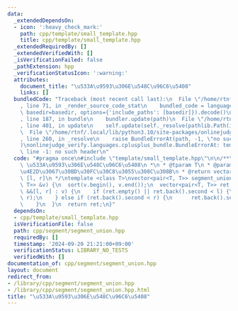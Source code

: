 ```yaml
---
data:
  _extendedDependsOn:
  - icon: ':heavy_check_mark:'
    path: cpp/template/small_template.hpp
    title: cpp/template/small_template.hpp
  _extendedRequiredBy: []
  _extendedVerifiedWith: []
  _isVerificationFailed: false
  _pathExtension: hpp
  _verificationStatusIcon: ':warning:'
  attributes:
    document_title: "\u533A\u9593\u306E\u548C\u96C6\u5408"
    links: []
  bundledCode: "Traceback (most recent call last):\n  File \"/home/rtnf/.local/lib/python3.10/site-packages/onlinejudge_verify/documentation/build.py\"\
    , line 71, in _render_source_code_stat\n    bundled_code = language.bundle(stat.path,\
    \ basedir=basedir, options={'include_paths': [basedir]}).decode()\n  File \"/home/rtnf/.local/lib/python3.10/site-packages/onlinejudge_verify/languages/cplusplus.py\"\
    , line 187, in bundle\n    bundler.update(path)\n  File \"/home/rtnf/.local/lib/python3.10/site-packages/onlinejudge_verify/languages/cplusplus_bundle.py\"\
    , line 401, in update\n    self.update(self._resolve(pathlib.Path(included), included_from=path))\n\
    \  File \"/home/rtnf/.local/lib/python3.10/site-packages/onlinejudge_verify/languages/cplusplus_bundle.py\"\
    , line 260, in _resolve\n    raise BundleErrorAt(path, -1, \"no such header\"\
    )\nonlinejudge_verify.languages.cplusplus_bundle.BundleErrorAt: template/small_template.hpp:\
    \ line -1: no such header\n"
  code: "#pragma once\n#include \"template/small_template.hpp\"\n\n/**\n * @brief\
    \ \u533A\u9593\u306E\u548C\u96C6\u5408\n *\n * @tparam T\n * @param v [l, r] \u9014\
    \u4E2D\u3067\u30BD\u30FC\u30C8\u3055\u308C\u308B\n * @return vector<pair<T, T>>\
    \ [l, r]\n */\ntemplate <class T>\nvector<pair<T, T>> segment_union_inclusive(vector<pair<T,\
    \ T>> &v) {\n  sort(v.begin(), v.end());\n  vector<pair<T, T>> ret;\n  for (auto\
    \ &&[l, r] : v) {\n    if (ret.empty() || ret.back().second < l) {\n      ret.emplace_back(l,\
    \ r);\n    } else if (ret.back().second < r) {\n      ret.back().second = r;\n\
    \    }\n  }\n  return ret;\n}"
  dependsOn:
  - cpp/template/small_template.hpp
  isVerificationFile: false
  path: cpp/segment/segment_union.hpp
  requiredBy: []
  timestamp: '2024-09-20 21:21:00+09:00'
  verificationStatus: LIBRARY_NO_TESTS
  verifiedWith: []
documentation_of: cpp/segment/segment_union.hpp
layout: document
redirect_from:
- /library/cpp/segment/segment_union.hpp
- /library/cpp/segment/segment_union.hpp.html
title: "\u533A\u9593\u306E\u548C\u96C6\u5408"
---
```

